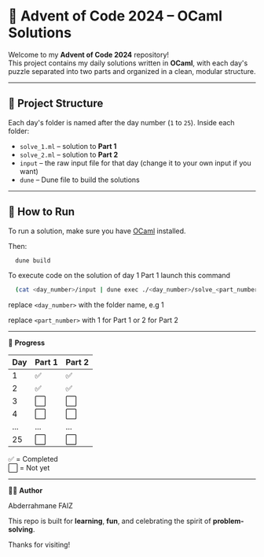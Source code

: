 # 🎄 Advent of Code 2024 – OCaml Solutions

Welcome to my **Advent of Code 2024** repository!  
This project contains my daily solutions written in **OCaml**, with each day's puzzle separated into two parts and organized in a clean, modular structure.

---

## 📁 Project Structure

Each day's folder is named after the day number (`1` to `25`). Inside each folder:

- `solve_1.ml` – solution to **Part 1**
- `solve_2.ml` – solution to **Part 2**
- `input` – the raw input file for that day (change it to your own input if you want)
- `dune` – Dune file to build the solutions


---

## 🚀 How to Run

To run a solution, make sure you have [OCaml](https://ocaml.org/) installed.

Then:

```bash
  dune build
```
To execute code on the solution of day 1 Part 1 launch this command 

```bash
  (cat <day_number>/input | dune exec ./<day_number>/solve_<part_number>.exe)
```
replace `<day_number>` with the folder name, e.g 1

replace `<part_number>` with 1 for Part 1 or 2 for Part 2

---


📅 **Progress**

| Day | Part 1 | Part 2 |
|-----|--------|--------|
| 1   | ✅     | ✅     |
| 2   | ✅     | ✅     |
| 3   | ⬜     | ⬜     |
| 4   | ⬜     | ⬜     |
| ... | ...    | ...    |
| 25  | ⬜     | ⬜     |


✅ = Completed  
⬜ = Not yet

---

🧑‍💻 **Author**

Abderrahmane FAIZ

This repo is built for **learning**, **fun**, and celebrating the spirit of **problem-solving**.

Thanks for visiting!

